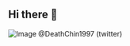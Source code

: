 ## Hi there 👋

![Image](https://github.com/user-attachments/assets/2a4f75c0-12fb-446e-a59a-991e8755fcb9)
@DeathChin1997 (twitter)
